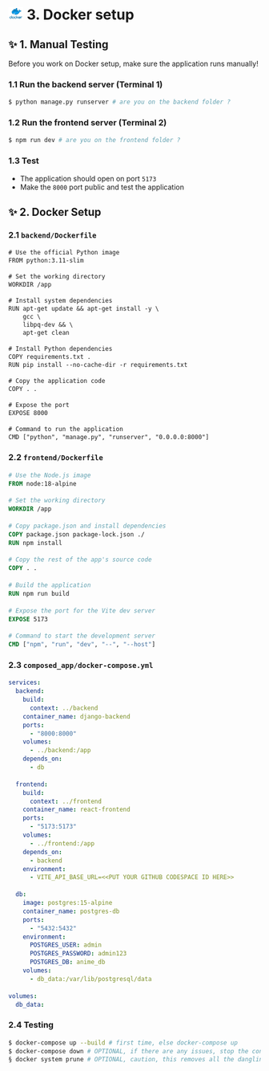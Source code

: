 # <img src="../../images/docker-icon.png" width=30> 3. Docker setup

## ✨ 1. Manual Testing

Before you work on Docker setup, make sure the application runs manually!

### 1.1 Run the backend server (Terminal 1)

```bash
$ python manage.py runserver # are you on the backend folder ?
```

### 1.2 Run the frontend server (Terminal 2)

```bash
$ npm run dev # are you on the frontend folder ?
```

### 1.3 Test

* The application should open on port `5173`
* Make the `8000` port public and test the application

## ✨ 2. Docker Setup

### 2.1 `backend/Dockerfile`

```docker
# Use the official Python image
FROM python:3.11-slim

# Set the working directory
WORKDIR /app

# Install system dependencies
RUN apt-get update && apt-get install -y \
    gcc \
    libpq-dev && \
    apt-get clean

# Install Python dependencies
COPY requirements.txt .
RUN pip install --no-cache-dir -r requirements.txt

# Copy the application code
COPY . .

# Expose the port
EXPOSE 8000

# Command to run the application
CMD ["python", "manage.py", "runserver", "0.0.0.0:8000"]
```

### 2.2 `frontend/Dockerfile`

```Dockerfile
# Use the Node.js image
FROM node:18-alpine

# Set the working directory
WORKDIR /app

# Copy package.json and install dependencies
COPY package.json package-lock.json ./
RUN npm install

# Copy the rest of the app's source code
COPY . .

# Build the application
RUN npm run build

# Expose the port for the Vite dev server
EXPOSE 5173

# Command to start the development server
CMD ["npm", "run", "dev", "--", "--host"]
```

### 2.3 `composed_app/docker-compose.yml`

```yml
services:
  backend:
    build:
      context: ../backend
    container_name: django-backend
    ports:
      - "8000:8000"
    volumes:
      - ../backend:/app
    depends_on:
      - db

  frontend:
    build:
      context: ../frontend
    container_name: react-frontend
    ports:
      - "5173:5173"
    volumes:
      - ../frontend:/app
    depends_on:
      - backend
    environment:
      - VITE_API_BASE_URL=<<PUT YOUR GITHUB CODESPACE ID HERE>>

  db:
    image: postgres:15-alpine
    container_name: postgres-db
    ports:
      - "5432:5432"
    environment:
      POSTGRES_USER: admin
      POSTGRES_PASSWORD: admin123
      POSTGRES_DB: anime_db
    volumes:
      - db_data:/var/lib/postgresql/data

volumes:
  db_data:
```

### 2.4 Testing

```bash
$ docker-compose up --build # first time, else docker-compose up
$ docker-compose down # OPTIONAL, if there are any issues, stop the containers
§ docker system prune # OPTIONAL, caution, this removes all the dangling containers and images, use this only as a last resort
```